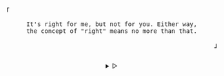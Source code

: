 <p align="left"><b><samp>「</samp></b></p>
  <p align="center">
    <samp>
      It's right for me, but not for you. Either way,<br>
      the concept of "right" means no more than that.<br>
    </samp>
  </p>
<p align="right"><b><samp>」</samp></b></p>

<br>

<details align="center">
<summary> &#9655;</summary>

<h2></h2><br>
<p align="center">
  <samp>
    [<a href="https://www.deviantart.com/mrghostfamily">deviantart</a>]
    [<a href="mrghostfamily1@gmail.com">e-mail</a>]
  </samp>
</p>

<h2></h2><br>

```sh

```console
B9BD C551 5AF4 9F42 CBC8 CF39 7D03 DB4D 862E A826
```

</details>
